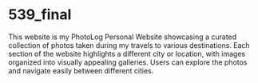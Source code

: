 # 539_final
This website is my PhotoLog Personal Website showcasing a curated collection of photos taken during my travels to various destinations. Each section of the website highlights a different city or location, with images organized into visually appealing galleries. Users can explore the photos and navigate easily between different cities.